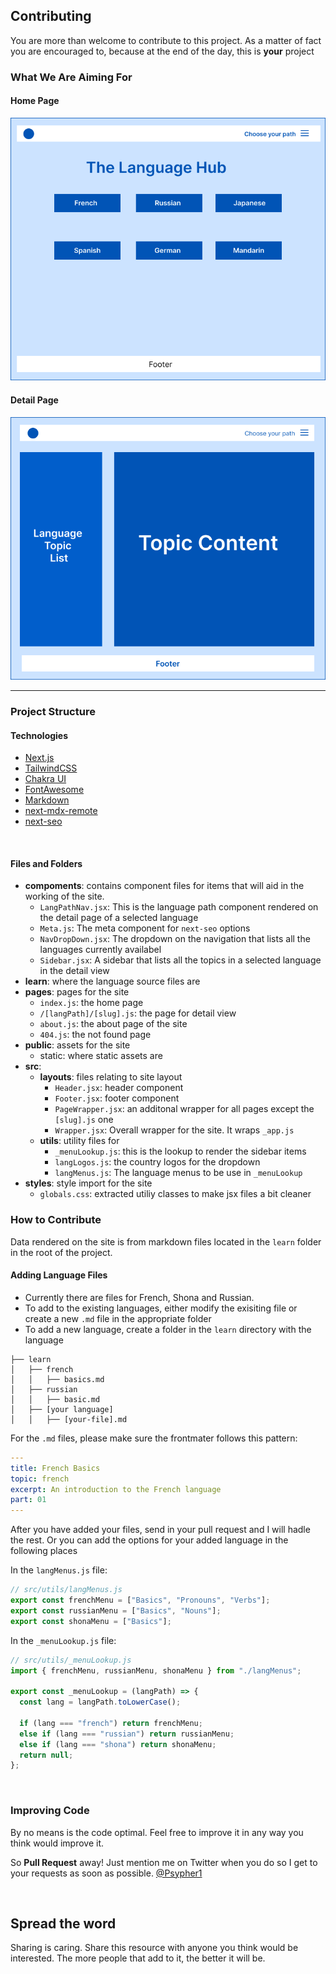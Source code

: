 ## Contributing

You are more than welcome to contribute to this project. As a matter of fact you are encouraged to, because at the end of the day, this is **your** project

### What We Are Aiming For

#### Home Page

![Home Page](Home.png)

#### Detail Page

![expected](Detail.png)

---

### Project Structure

#### Technologies

- [Next.js](https://nextjs.org)
- [TailwindCSS](tailwindcss.com/)
- [Chakra UI](hhttps://chakra-ui.com/)
- [FontAwesome](https://fontawesome.com/)
- [Markdown](https://nextjs.org)
- [next-mdx-remote](https://github.com/hashicorp/next-mdx-remote)
- [next-seo](https://github.com/garmeeh/next-seo)

<br>

#### Files and Folders

- **compoments**: contains component files for items that will aid in the working of the site.
  - `LangPathNav.jsx`: This is the language path component rendered on the detail page of a selected language
  - `Meta.js`: The meta component for `next-seo` options
  - `NavDropDown.jsx`: The dropdown on the navigation that lists all the languages currently availabel
  - `Sidebar.jsx`: A sidebar that lists all the topics in a selected language in the detail view
- **learn**: where the language source files are
- **pages**: pages for the site
  - `index.js`: the home page
  - `/[langPath]/[slug].js`: the page for detail view
  - `about.js`: the about page of the site
  - `404.js`: the not found page
- **public**: assets for the site
  - static: where static assets are
- **src**:
  - **layouts**: files relating to site layout
    - `Header.jsx`: header component
    - `Footer.jsx`: footer component
    - `PageWrapper.jsx`: an additonal wrapper for all pages except the `[slug].js` one
    - `Wrapper.jsx`: Overall wrapper for the site. It wraps `_app.js`
  - **utils**: utility files for
    - `_menuLookup.js`: this is the lookup to render the sidebar items
    - `langLogos.js`: the country logos for the dropdown
    - `langMenus.js`: The language menus to be use in `_menuLookup`
- **styles**: style import for the site
  - `globals.css`: extracted utiliy classes to make jsx files a bit cleaner

### How to Contribute

Data rendered on the site is from markdown files located in the `learn` folder in the root of the project.

#### Adding Language Files

- Currently there are files for French, Shona and Russian.
- To add to the existing languages, either modify the exisiting file or create a new `.md` file in the appropriate folder
- To add a new language, create a folder in the `learn` directory with the language

```
├── learn
│   ├── french
│   │   ├── basics.md
│   ├── russian
│   │   ├── basic.md
│   ├── [your language]
│   │   ├── [your-file].md
```

For the `.md` files, please make sure the frontmater follows this pattern:

```yml
---
title: French Basics
topic: french
excerpt: An introduction to the French language
part: 01
---
```

After you have added your files, send in your pull request and I will hadle the rest. Or you can add the options for your added language in the following places

In the `langMenus.js` file:

```js
// src/utils/langMenus.js
export const frenchMenu = ["Basics", "Pronouns", "Verbs"];
export const russianMenu = ["Basics", "Nouns"];
export const shonaMenu = ["Basics"];
```

In the `_menuLookup.js` file:

```js
// src/utils/_menuLookup.js
import { frenchMenu, russianMenu, shonaMenu } from "./langMenus";

export const _menuLookup = (langPath) => {
  const lang = langPath.toLowerCase();

  if (lang === "french") return frenchMenu;
  else if (lang === "russian") return russianMenu;
  else if (lang === "shona") return shonaMenu;
  return null;
};
```

<br/>

### Improving Code

By no means is the code optimal. Feel free to improve it in any way you think would improve it.

So **Pull Request** away! Just mention me on Twitter when you do so I get to your requests as soon as possible. [@Psypher1](https://twitter.com/Psypher1)

<br/>

## Spread the word

Sharing is caring. Share this resource with anyone you think would be interested. The more people that add to it, the better it will be.
